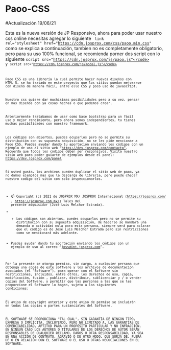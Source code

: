 # Paoo-CSS
#Actualización 19/06/21

Esta es la nueva versión de JP Responsivo, ahora para poder usar nuestro css online necesitas agregar lo siguiente <code> link rel="stylesheet" href="https://cdn.josprox.com/css/paoo.min.css" </code> como se explica a continuación, tambien no es completamente obligatorio, pero para su uso 100% funcional, se recomienda porner dos script con lo siguiente <code>script src="https://cdn.josprox.com/js/paoo.js"</code> y <code>script src="https://cdn.josprox.com/js/modal.js"</code>

Paoo CSS es una librería la cual permite hacer nuevos diseños con HTML 5, se ha tratado en este proyecto que los sitios puedan mejorarse con diseño de manera fácil, entre ello CSS y poco uso de javascript.

Nuestro css quiere dar muchísimas posibilidades pero a su vez, pensar en mas diseños con ya cosas hechas o que podemos crear.

Anteriormente tratabamos de usar como base bootstrap para un fácil uso y mejor rendimiento, pero ahora somos independientes, tu tienes muchas posibilidades con nuestro framework.

Los códigos son abiertos, puedes ocuparlos pero no se permite su distribución con su supuesta adquisición, no se les pide mencionar a Paoo CSS. Puedes ayudar dando tu aportación enviando los códigos con un ejemplo de uso al sitio web “https://dev.josprox.com/contacto”, Recuerda que todos los códigos deben ser responsivos.
Visita nuestro sitio web para poder guiarte de ejemplos desde el panel: https://dev.josprox.com/panel

Si usted gusta, los archivos pueden duplicar el sitio web de paoo, ya no damos ejemplos mas que la descarga de libreria, pero puede checar nuestro codigo del sitio con solo inspeccionarlos.

- 📫 Copyright (c) 2021 de JOSPROX MX/ JOSPROX Internacional (https://josprox.com/  ,  https://josprox.com.mx/) Tales del presente adquisidor (José Luis Melchor Estrada).
- - Los códigos son abiertos, puedes ocuparlos pero no se permite su distribución con su supuesta adquisición, de hacerlo se mandará una demanda o actividad nula para esta persona, siempre será para aclarar que el codigo es de José Luis Melchor Estrada pero sin restricciones como se mencionará más adelante.
- Puedes ayudar dando tu aportación enviando los códigos con un ejemplo de uso al correo “joss@int.josprox.com”.

Por la presente se otorga permiso, sin cargo, a cualquier persona que obtenga una copia de este software y los archivos de documentación asociados (el "Software"), para operar con el Software sin restricciones, incluidos, entre otros, los derechos de uso, copia, modificación, fusión , publicar, distribuir, sublicenciar y / o vender copias del Software, y permitir que las personas a las que se les proporcione el Software lo hagan, sujeto a las siguientes condiciones:

El aviso de copyright anterior y este aviso de permiso se incluirán en todas las copias o partes sustanciales del Software.

EL SOFTWARE SE PROPORCIONA "TAL CUAL", SIN GARANTÍA DE NINGÚN TIPO, EXPRESA O IMPLÍCITA, INCLUYENDO, PERO NO LIMITADO A, LAS GARANTÍAS DE COMERCIABILIDAD, APTITUD PARA UN PROPÓSITO PARTICULAR Y NO INFRACCIÓN. EN NINGÚN CASO LOS AUTORES O TITULARES DE LOS DERECHOS DE AUTOR SERÁN RESPONSABLES DE CUALQUIER RECLAMO, DAÑOS U OTRA RESPONSABILIDAD, YA SEA EN UNA ACCIÓN DE CONTRATO, AGRAVIO O DE OTRO MODO, QUE SURJA DE, FUERA DE O EN RELACIÓN CON EL SOFTWARE O EL USO U OTRAS NEGOCIACIONES EN EL SOFTWARE.


